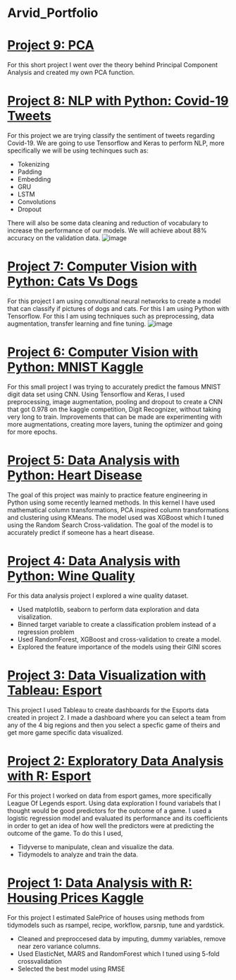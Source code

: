# Arvid_Portfolio
# [Project 9: PCA](https://github.com/ArvidLev/PCA)
For this short project I went over the theory behind Principal Component Analysis and created my own PCA function.

# [Project 8: NLP with Python: Covid-19 Tweets](https://www.kaggle.com/arvidlevander/covid-19-nlp)
For this project we are trying classify the sentiment of tweets regarding Covid-19. 
We are going to use Tensorflow and Keras to perform NLP, more specifically we will be using techinques such as:
 - Tokenizing
 - Padding
 - Embedding
 - GRU
 - LSTM
 - Convolutions
 - Dropout

There will also be some data cleaning and reduction of vocabulary to increase the performance of our models.
We will achieve about 88% accuracy on the validation data.
![image](https://user-images.githubusercontent.com/89865352/140621655-215be6ff-cfb7-4de1-a56e-6fb58502a973.png)
# [Project 7: Computer Vision with Python: Cats Vs Dogs](https://github.com/ArvidLev/CatVSDogs)
For this project I am using convultional neural networks to create a model that can classify if pictures of dogs and cats. For this I am using Python with Tensorflow. For this I am using techniques such as preprocessing, data augmentation, transfer learning and fine tuning.
![image](https://user-images.githubusercontent.com/89865352/139783326-d8285333-320c-4fb6-b789-03826510f5df.png)

# [Project 6: Computer Vision with Python: MNIST Kaggle](https://github.com/ArvidLev/MNIST-Kaggle)
For this small project I was trying to accurately predict the famous MNIST digit data set using CNN. Using Tensorflow and Keras, I used preprocessing, image augmentation, pooling and dropout to create a CNN that got 0.978 on the kaggle competition, Digit Recognizer, without taking very long to train. Improvements that can be made are experimenting with more augmentations, creating more layers, tuning the optimizer and going for more epochs.
# [Project 5: Data Analysis with Python: Heart Disease](https://www.kaggle.com/arvidlevander/heartdisease)
The goal of this project was mainly to practice feature engineering in Python using some recently learned methods.
In this kernel I have used mathematical column transformations, PCA inspired column transformations and clustering using KMeans. 
The model used was XGBoost which I tuned using the Random Search Cross-validation. 
The goal of the model is to accurately predict if someone has a heart disease.

# [Project 4: Data Analysis with Python: Wine Quality](https://github.com/ArvidLev/WineQuality)
For this data analysis project I explored a wine quality dataset.
  - Used matplotlib, seaborn to perform data exploration and data visalization.
  - Binned target variable to create a classification problem instead of a regression problem
  - Used RandomForest, XGBoost and cross-validation to create a model.
  - Explored the feature importance of the models using their GINI scores
# [Project 3: Data Visualization with Tableau: Esport](https://public.tableau.com/views/Book1_16332383257090/Dashboard1?:language=en-US&publish=yes&:display_count=n&:origin=viz_share_link)
This project I used Tableau to create dashboards for the Esports data created in project 2. I made a dashboard where you can select a team from any of the 4 big regions and then you select a specfic game of theirs and get more game specific data visualized.

# [Project 2: Exploratory Data Analysis with R: Esport](https://github.com/ArvidLev/LeagueOfLegends.git)
For this project I worked on data from esport games, more specifically League Of Legends esport.
Using data exploration I found variabels that I thought would be good predictors for the outcome of a game.
I used a logistic regression model and evaluated its performance and its coefficients in order to get an idea of how well the predictors were at predicting the outcome of the game.
To do this I used,
* Tidyverse to manipulate, clean and visualize the data.
* Tidymodels to analyze and train the data.
# [Project 1: Data Analysis with R: Housing Prices Kaggle](https://github.com/ArvidLev/Housing_SalePrice_Kaggle)
For this project I estimated SalePrice of houses using methods from tidymodels such as rsampel, recipe, workflow, parsnip, tune and yardstick.
* Cleaned and preproccesed data by imputing, dummy variables, remove near zero variance columns.
* Used ElasticNet, MARS and RandomForest which I tuned using 5-fold crossvalidation
* Selected the best model using RMSE

